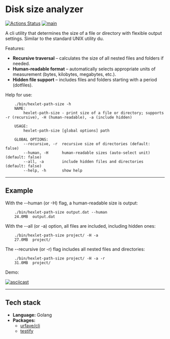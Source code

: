 # Disk size analyzer

[![Actions Status](https://github.com/ilrosch/go-project-242/actions/workflows/hexlet-check.yml/badge.svg)](https://github.com/ilrosch/go-project-242/actions) [![main](https://github.com/ilrosch/go-project-242/actions/workflows/main.yml/badge.svg)](https://github.com/ilrosch/go-project-242/actions/workflows/main.yml)

A cli utility that determines the size of a file or directory with flexible output settings. Similar to the standard UNIX utility du.

Features:
- **Recursive traversal** – calculates the size of all nested files and folders if needed.
- **Human-readable format** – automatically selects appropriate units of measurement (bytes, kilobytes, megabytes, etc.).
- **Hidden file support** – includes files and folders starting with a period (dotfiles).

Help for use:

```
    ./bin/hexlet-path-size -h
    NAME:
        hexlet-path-size - print size of a file or directory; supports -r (recursive), -H (human-readable), -a (include hidden)

    USAGE:
        hexlet-path-size [global options] path

    GLOBAL OPTIONS:
        --recursive, -r  recursive size of directories (default: false)
        --human, -H      human-readable sizes (auto-select unit) (default: false)
        --all, -a        include hidden files and directories (default: false)
        --help, -h       show help
```
---

## Example

With the --human (or -H) flag, a human-readable size is output:

```
    ./bin/hexlet-path-size output.dat --human
    24.0MB  output.dat
```

With the --all (or -a) option, all files are included, including hidden ones:
```
    ./bin/hexlet-path-size project/ -H -a
    27.0MB  project/
```

The --recursive (or -r) flag includes all nested files and directories:
```
    ./bin/hexlet-path-size project/ -H -a -r
    31.0MB  project/
```

Demo:

[![asciicast](https://asciinema.org/a/YTGSedsrk7oxpE6a4cXl9vmkb.svg)](https://asciinema.org/a/YTGSedsrk7oxpE6a4cXl9vmkb)

---

## Tech stack
- **Language:** Golang
- **Packages:**
    - [urfave/cli](https://cli.urfave.org/v3/getting-started/)
    - [testify](https://github.com/stretchr/testify)